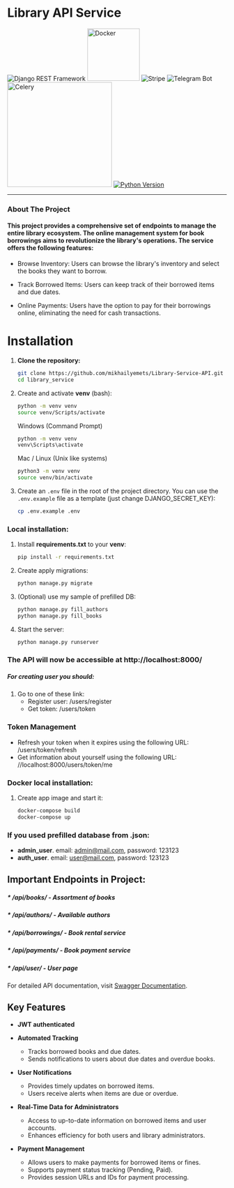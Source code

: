# Library API Service


![Django REST Framework](https://www.django-rest-framework.org/img/logo.png)
<img src="https://uxwing.com/wp-content/themes/uxwing/download/brands-and-social-media/docker-icon.png" alt="Docker" width="120">
![Stripe](https://upload.wikimedia.org/wikipedia/commons/thumb/b/ba/Stripe_Logo%2C_revised_2016.svg/120px-Stripe_Logo%2C_revised_2016.svg.png)
![Telegram Bot](https://upload.wikimedia.org/wikipedia/commons/thumb/8/82/Telegram_logo.svg/120px-Telegram_logo.svg.png)
<img src="https://miro.medium.com/v2/resize:fit:1000/1*ebqXeX88dFY9FWbFIvMfHw.png" alt="Celery" width="240">
[![Python Version](https://img.shields.io/badge/python-3.8%2B-blue)](https://www.python.org/downloads/)
___

### About The Project

#### **This project provides a comprehensive set of endpoints to manage the entire library ecosystem. The online management system for book borrowings aims to revolutionize the library's operations. The service offers the following features:**

* Browse Inventory: Users can browse the library's inventory and select the books they want to borrow.

* Track Borrowed Items: Users can keep track of their borrowed items and due dates.

* Online Payments: Users have the option to pay for their borrowings online, eliminating the need for cash transactions.

# Installation
1. **Clone the repository:**

   ```sh
   git clone https://github.com/mikhailyemets/Library-Service-API.git
   cd library_service

2. Create and activate **venv** (bash):
   ```sh
   python -m venv venv
   source venv/Scripts/activate
   ```
   Windows (Command Prompt)
   ```sh
   python -m venv venv
   venv\Scripts\activate
   ```
   Mac / Linux (Unix like systems)
   ```sh
   python3 -m venv venv
   source venv/bin/activate
   ```
   
3. Create an `.env` file in the root of the project directory. You can use the `.env.example` file as a template (just change DJANGO_SECRET_KEY):
    ```sh
    cp .env.example .env
    ```
   
### Local installation:
1. Install **requirements.txt** to your **venv**:
   ```sh
   pip install -r requirements.txt
   ```
 
2. Create apply migrations:
   ```sh
   python manage.py migrate
   ```
   
3. (Optional) use my sample of prefilled DB:
   ```sh
   python manage.py fill_authors
   python manage.py fill_books
   ```
   
4. Start the server:
   ```sh
   python manage.py runserver
   ```
   
### The API will now be accessible at http://localhost:8000/

##### For creating user you should:
1. Go to one of these link:
   - Register user: /users/register
   - Get token: /users/token

### Token Management
- Refresh your token when it expires using the following URL: /users/token/refresh
- Get information about yourself using the following URL: //localhost:8000/users/token/me

   
### Docker local installation:
1. Create app image and start it:
   ```sh
   docker-compose build
   docker-compose up
   ```
 
### If you used prefilled database from .json:
   - **admin_user**. email: admin@mail.com, password: 123123
   - **auth_user**. email: user@mail.com, password: 123123

## Important Endpoints in Project:

##### * /api/books/ - Assortment of books
##### * /api/authors/ - Available authors
##### * /api/borrowings/ - Book rental service
##### * /api/payments/ - Book payment service
##### * /api/user/ - User page
For detailed API documentation, visit [Swagger Documentation](http://localhost:8000/api/doc/swagger/).


## Key Features

- **JWT authenticated**

- **Automated Tracking**
  - Tracks borrowed books and due dates.
  - Sends notifications to users about due dates and overdue books.

- **User Notifications**
  - Provides timely updates on borrowed items.
  - Users receive alerts when items are due or overdue.

- **Real-Time Data for Administrators**
  - Access to up-to-date information on borrowed items and user accounts.
  - Enhances efficiency for both users and library administrators.

- **Payment Management**
  - Allows users to make payments for borrowed items or fines.
  - Supports payment status tracking (Pending, Paid).
  - Provides session URLs and IDs for payment processing.
